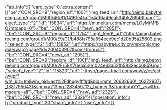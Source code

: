 {"ab\_info":\[\],"card\_type":0,"extra\_content":\[{"be":"CON\_SRC=9","region\_id":"1000","img\_feed\_url":"http://aimg.babytreeimg.com/group1/M00/46/61/14161e45af1e4df6a46ea534b526946f.png","select\_type":"2","id":"15834","url":"https://m.meitun.com/mcms/LOyMtMfBO?mtoapp=0"},{"be":"CON\_SRC=4","new\_ad":"2051"},{"be":"CON\_SRC=9","region\_id":"1254","img\_feed\_url":"http://aimg.babytreeimg.com/group1/M00/E9/C1/b488fa795a554ece9ec1d20b95a25603.png","select\_type":"2","id":"15852","url":"https://babytree.citv.cn/mp/topic/module/wap2/page?id=200403907&comefrom=5"},{"be":"CON\_SRC=4","new\_ad":"2052"},{"be":"CON\_SRC=9","region\_id":"1001","img\_feed\_url":"http://aimg.babytreeimg.com/group1/M00/2F/58/f76eb552e1024e63a52fb5832ecb6859.jpg","select\_type":"2","id":"15820","url":"https://pages.tmall.com/wow/z/cs/act/wupr?wh\_biz=tm&wh\_pid=act%2Fdhugyftfdrd&pid=mm\_26632660\_46272937\_13817950431&spm=a213mq.12834597.12\_banner.3&frombbt=YY\_zyw&fromsoure=ali"},{"be":"CON\_SRC=4","new\_ad":"2325"},{"be":"CON\_SRC=4","new\_ad":"2326"}\],"operation\_info":\[\],"product\_type":30,"share\_info":{},"user\_info":{}}

